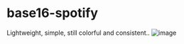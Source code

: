 # base16-spotify

Lightweight, simple, still colorful and consistent..
![image](https://0x0.st/KHIj.png)
